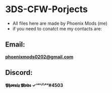 # 3DS-CFW-Porjects
* All files here are made by Phoenix Mods (me)
* if you need to conatct me my contacts are:
## Email:
**phoenixmods0202@gmail.com**
## Discord:
**𝕻𝖍𝖔𝖊𝖓𝖎𝖝 𝕸𝖔𝖉𝖘 ✓ᵛᵉʳᶦᶠᶦᵉᵈ#4503**
